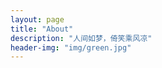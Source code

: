 ```yaml
---
layout: page
title: "About"
description: "人间如梦，倚笑乘风凉"
header-img: "img/green.jpg"
---
```


<!--
<center>
    <p><img src="http://7xlfkx.com1.z0.glb.clouddn.com/white2.jpg" align="center"></p>
</center>



<center>
    <p><img src="http://i173.photobucket.com/albums/w63/cnfeat/2015-08-29-2_zpsqj7po8eo.png" align="center"></p>
</center>
-->